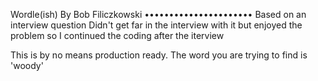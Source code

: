Wordle(ish)
By Bob Filiczkowski
••••••••••••••••••••••
Based on an interview question
Didn't get far in the interview with it but enjoyed the problem so I continued the coding after the iterview

This is by no means production ready.
The word you are trying to find is 'woody'
